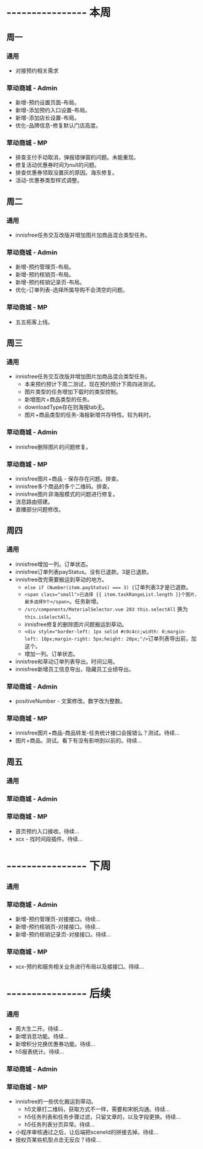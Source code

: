 # ---------------- 本周 

## 周一
### 通用
* 对接预约相关需求
### 草动商城 - Admin
* 新增-预约设置页面-布局。
* 新增-添加预约入口设置-布局。
* 新增-添加店长设置-布局。
* 优化-品牌信息-修复默认门店高度。
### 草动商城 - MP
* 排查支付手动取消，弹报错弹窗的问题。未能重现。
* 修复活动优惠券时间为null的问题。
* 排查优惠券领取没置灰的原因。海东修复。
* 活动-优惠券类型样式调整。
  
## 周二
### 通用
* innisfree任务交互改版并增加图片加商品混合类型任务。
### 草动商城 - Admin
* 新增-预约管理页-布局。
* 新增-预约核销页-布局。
* 新增-预约核销记录页-布局。
* 优化-订单列表-选择所属导购不会清空的问题。
### 草动商城 - MP
* 五五拓客上线。
  
## 周三
### 通用
* innisfree任务交互改版并增加图片加商品混合类型任务。
  - 本来预约预计下周二测试，现在预约预计下周四进测试。
  - 图片类型的任务增加下载时的类型控制。
  - 新增图片+商品类型的任务。
  - downloadType存在则海报tab无。
  - 图片+商品类型的任务-海报新增共存特性。较为耗时。
### 草动商城 - Admin
* innisfree删除图片的问题修复。
### 草动商城 - MP
* innisfree图片+商品 - 保存存在问题。排查。
* innisfree多个商品的多个二维码。排查。
* innisfree图片非海报模式的问题进行修复。
* 消息路由搭建。
* 直播部分问题修改。

## 周四
### 通用
* innisfree增加一列。订单状态。
* innisfree订单列表payStatus。没有已退款。3是已退款。
* innisfree改完需要搬运到草动的地方。
  - `else if (Number(item.payStatus) === 3) {`订单列表3才是已退款。
  - `<span class="small">已选择 {{ item.taskRangeList.length }}个图片，最多选择9个</span>`。任务新增。
  - `/src/components/MaterialSelector.vue 283 this.selectAll` 换为 `this.isSelectAll`。
  - innisfree修复的删除图片问题搬运到草动。
  - `<div style="border-left: 1px solid #c0c4cc;width: 0;margin-left: 10px;margin-right: 5px;height: 20px;"/>`订单列表导出前，加这个。
  - 增加一列。订单状态。
* innisfree和草动订单列表导出。时间公用。
* innisfree新增员工信息导出，隐藏员工业绩导出。
### 草动商城 - Admin
* positiveNumber - 文案修改。数字改为整数。
### 草动商城 - MP
* innisfree图片+商品-商品转发-任务统计接口会报错么？测试。待续...
* 图片+商品。测试。看下有没有影响到以前的。待续...

## 周五
### 通用
### 草动商城 - Admin
### 草动商城 - MP
* 首页预约入口接收。待续...
* xcx - 找时间段插件。待续...

# ---------------- 下周
### 通用
### 草动商城 - Admin
* 新增-预约管理页-对接接口。待续...
* 新增-预约核销页-对接接口。待续...
* 新增-预约核销记录页-对接接口。待续...
### 草动商城 - MP
* xcx-预约和服务相关业务进行布局以及接接口。待续...
  
# ---------------- 后续
### 通用
* 周大生二开。待续...
* 新增消息功能。待续...
* 新增积分兑换优惠券功能。待续...
* h5报表统计。待续...
### 草动商城 - Admin
### 草动商城 - MP
* innisfree的一些优化搬运到草动。
  - h5文章打二维码，获取方式不一样，需要和宋帆沟通。待续...
  - h5任务列表和任务步骤过滤，只留文章的，以及字段更换。待续...
  - h5任务列表分页异常。待续...
* 小程序审核通过之后，让后端把sceneId的拼接去掉。待续...
* 授权页某些机型点击无反应？待续...

